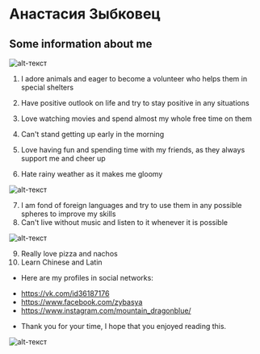 # Анастасия Зыбковец
## Some information about me
![alt-текст](https://pp.userapi.com/c622928/v622928176/3f261/uJh7vtf9Dwk.jpg "Необязательный титул")
1. I adore animals and eager to become a volunteer who helps them in special shelters
2. Have positive outlook on life and try to stay positive in any situations
3. Love watching movies and spend almost my whole free time on them
4. Can't stand getting up early in the morning 
5. Love having fun and spending time with my friends, as they always support me and cheer up

6. Hate rainy weather as it makes me gloomy

![alt-текст](http://media.tumblr.com/tumblr_lyzrlu0IcI1r66ca2.gif "Необязательный титул")

7. I am fond of foreign languages and try to use them in any possible spheres to improve my skills
8. Can't live without music and listen to it whenever it is possible

![alt-текст](https://pp.userapi.com/c621529/v621529176/58a9/H9sBi32MkWM.jpg "Необязательный титул")

9. Really love pizza and nachos
10. Learn Chinese and Latin
+ Here are my profiles in social networks:  
- <https://vk.com/id36187176>
- <https://www.facebook.com/zybasya>
- <https://www.instagram.com/mountain_dragonblue/>
+ Thank you for your time, I hope that you enjoyed reading this.

![alt-текст](https://i.ytimg.com/vi/Py9uWbhA2A8/maxresdefault.jpg "Необязательный титул")

